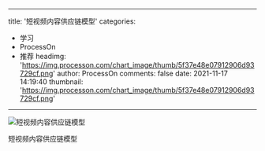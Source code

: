 
---
title: '短视频内容供应链模型'
categories: 
 - 学习
 - ProcessOn
 - 推荐
headimg: 'https://img.processon.com/chart_image/thumb/5f37e48e07912906d93729cf.png'
author: ProcessOn
comments: false
date: 2021-11-17 14:19:40
thumbnail: 'https://img.processon.com/chart_image/thumb/5f37e48e07912906d93729cf.png'
---

<div>   
<img class="thumb" alt="短视频内容供应链模型" src="https://img.processon.com/chart_image/thumb/5f37e48e07912906d93729cf.png" referrerpolicy="no-referrer">
<p>短视频内容供应链模型</p>  
</div>
            